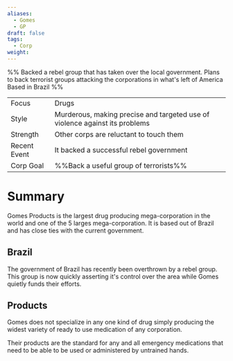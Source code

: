 ```yaml
---
aliases:
  - Gomes
  - GP
draft: false
tags:
  - Corp
weight:
---
```

%%
Backed a rebel group that has taken over the local government.
Plans to back terrorist groups attacking the corporations in what's left of America
Based in Brazil
%%

|                                          |                                                                             |
| ---------------------------------------- | --------------------------------------------------------------------------- |
| <span class="leftTH">Focus</span>        | Drugs                                                                       |
| <span class="leftTH">Style</span>        | Murderous, making precise and targeted use of violence against its problems |
| <span class="leftTH">Strength</span>     | Other corps are reluctant to touch them                                     |
| <span class="leftTH">Recent Event</span> | It backed a successful rebel government                                     |
| <span class="leftTH">Corp Goal</span>    | %%Back a useful group of terrorists%%                                       |
# Summary
Gomes Products is the largest drug producing mega-corporation in the world and one of the 5 larges mega-corporation. It is based out of Brazil and has close ties with the current government.

## Brazil
The government of Brazil has recently been overthrown by a rebel group. This group is now quickly asserting it's control over the area while Gomes quietly funds their efforts.

## Products
Gomes does not specialize in any one kind of drug simply producing the widest variety of ready to use medication of any corporation.

Their products are the standard for any and all emergency medications that need to be able to be used or administered by untrained hands.